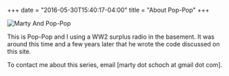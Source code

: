 +++
date = "2016-05-30T15:40:17-04:00"
title = "About Pop-Pop"
+++

![Marty And Pop-Pop](/poppop//images/marty-pop-pop.jpeg)

This is Pop-Pop and I using a WW2 surplus radio in the basement.  It was around this time and a few years later that he wrote the code discussed on this site.

To contact me about this series, email [marty dot schoch at gmail dot com].
